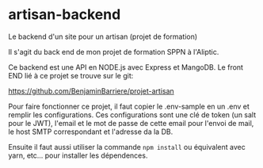 # artisan-backend
Le backend d'un site pour un artisan (projet de formation)


Il s'agit du back end de mon projet de formation SPPN à l'Aliptic.

Ce backend est une API en NODE.js avec Express et MangoDB.
Le front END lié à ce projet se trouve sur le git:

https://github.com/BenjaminBarriere/projet-artisan

Pour faire fonctionner ce projet, il faut copier le .env-sample en un .env et remplir les configurations.
Ces configurations sont une clé de token (un salt pour le JWT), l'email et le mot de passe de cette email pour l'envoi de mail, le host SMTP correspondant et l'adresse da la DB.

Ensuite il faut aussi utiliser la commande `npm install` ou équivalent avec yarn, etc... pour installer les dépendences.
